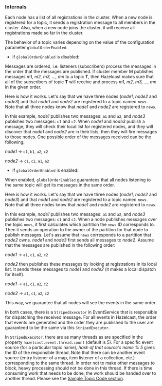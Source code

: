 

### Internals

Each node has a list of all registrations in the cluster. When a new node is registered for a topic, it sends a registration message to all members in the cluster. Also, when a new node joins the cluster, it will receive all registrations made so far in the cluster.

The behavior of a topic varies depending on the value of the configuration parameter `globalOrderEnabled`.

- If `globalOrderEnabled` is disabled:


Messages are ordered, i.e. listeners (subscribers) process the messages in the order that the messages are published. If cluster member M publishes messages *m1, m2, m3, ..., mn* to a topic **T**, then Hazelcast makes sure that all of the subscribers of topic **T** will receive and process *m1, m2, m3, ..., mn* in the given order.

Here is how it works. Let's say that we have three nodes (*node1*, *node2* and *node3*) and that *node1* and *node2* are registered to a topic named `news`. Note that all three nodes know that *node1* and *node2* are registered to `news`.
	
In this example, *node1* publishes two messages: `a1` and `a2`, and *node3* publishes two messages: `c1` and `c2`. When *node1* and *node3* publish a message, they will check their local list for registered nodes, and they will discover that *node1* and *node2* are in their lists, then they will fire messages to those nodes. One possible order of the messages received can be the following.

*node1* -> `c1`, `b1`, `a2`, `c2`

*node2* -> `c1`, `c2`, `a1`, `a2`

- If `globalOrderEnabled` is enabled:


When enabled, `globalOrderEnabled` guarantees that all nodes listening to the same topic will get its messages in the same order.

Here is how it works. Let's say that we have three nodes (*node1*, *node2* and *node3*) and that *node1* and *node2* are registered to a topic named `news`. Note that all three nodes know that *node1* and *node2* are registered to `news`.

In this example, *node1* publishes two messages: `a1` and `a2`, and *node3* publishes two messages: `c1` and `c2`. When a node publishes messages over the topic `news`, it first calculates which partition the `news` ID corresponds to. Then it sends an operation to the owner of the partition for that node to publish messages. Let's assume that `news` corresponds to a partition that *node2* owns. *node1* and *node3* first sends all messages to *node2*. Assume that the messages are published in the following order:

*node1* -> `a1`, `c1`, `a2`, `c2`

*node2* then publishes these messages by looking at registrations in its local list. It sends these messages to *node1* and *node2* (it makes a local dispatch for itself).

*node1* -> `a1`, `c1`, `a2`, `c2`

*node2* -> `a1`, `c1`, `a2`, `c2`

This way, we guarantee that all nodes will see the events in the same order.

In both cases, there is a `StripedExecutor` in EventService that is responsible for dispatching the received message. For all events in Hazelcast, the order that events are generated and the order they are published to the user are guaranteed to be the same via this `StripedExecutor`.

In `StripedExecutor`, there are as many threads as are specified in the property  `hazelcast.event.thread.count` (default is 5). For a specific event source (for a particular topic name), *hash of that source's name % 5* gives the ID of the responsible thread. Note that there can be another event source (entry listener of a map, item listener of a collection, etc.) corresponding to the same thread. In order not to make other messages to block, heavy processing should not be done in this thread. If there is time consuming work that needs to be done, the work should be handed over to another thread. Please see the [Sample Topic Code section](#sample-topic-code).